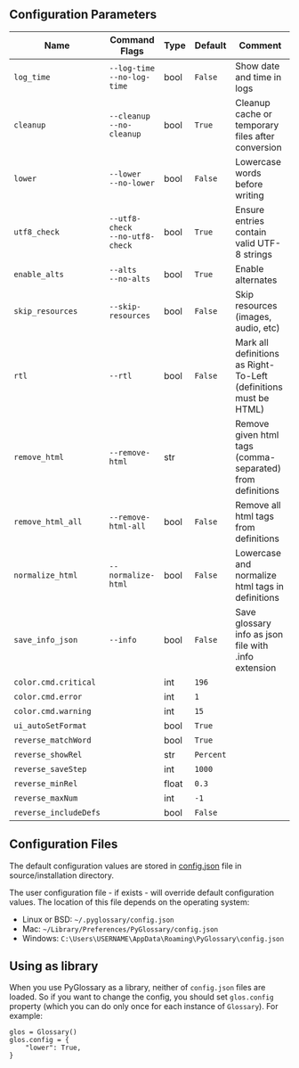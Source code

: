 ## Configuration Parameters

| Name                  | Command Flags                        | Type  | Default   | Comment                                                          |
| --------------------- | ------------------------------------ | ----- | --------- | ---------------------------------------------------------------- |
| `log_time`            | `--log-time`<br/>`--no-log-time`     | bool  | `False`   | Show date and time in logs                                       |
| `cleanup`             | `--cleanup`<br/>`--no-cleanup`       | bool  | `True`    | Cleanup cache or temporary files after conversion                |
| `lower`               | `--lower`<br/>`--no-lower`           | bool  | `False`   | Lowercase words before writing                                   |
| `utf8_check`          | `--utf8-check`<br/>`--no-utf8-check` | bool  | `True`    | Ensure entries contain valid UTF-8 strings                       |
| `enable_alts`         | `--alts`<br/>`--no-alts`             | bool  | `True`    | Enable alternates                                                |
| `skip_resources`      | `--skip-resources`                   | bool  | `False`   | Skip resources (images, audio, etc)                              |
| `rtl`                 | `--rtl`                              | bool  | `False`   | Mark all definitions as Right-To-Left (definitions must be HTML) |
| `remove_html`         | `--remove-html`                      | str   |           | Remove given html tags (comma-separated) from definitions        |
| `remove_html_all`     | `--remove-html-all`                  | bool  | `False`   | Remove all html tags from definitions                            |
| `normalize_html`      | `--normalize-html`                   | bool  | `False`   | Lowercase and normalize html tags in definitions                 |
| `save_info_json`      | `--info`                             | bool  | `False`   | Save glossary info as json file with .info extension             |
| `color.cmd.critical`  |                                      | int   | `196`     |                                                                  |
| `color.cmd.error`     |                                      | int   | `1`       |                                                                  |
| `color.cmd.warning`   |                                      | int   | `15`      |                                                                  |
| `ui_autoSetFormat`    |                                      | bool  | `True`    |                                                                  |
| `reverse_matchWord`   |                                      | bool  | `True`    |                                                                  |
| `reverse_showRel`     |                                      | str   | `Percent` |                                                                  |
| `reverse_saveStep`    |                                      | int   | `1000`    |                                                                  |
| `reverse_minRel`      |                                      | float | `0.3`     |                                                                  |
| `reverse_maxNum`      |                                      | int   | `-1`      |                                                                  |
| `reverse_includeDefs` |                                      | bool  | `False`   |                                                                  |

## Configuration Files

The default configuration values are stored in [config.json](../config.json) file in source/installation directory.

The user configuration file - if exists - will override default configuration values.
The location of this file depends on the operating system:

- Linux or BSD: `~/.pyglossary/config.json`
- Mac: `~/Library/Preferences/PyGlossary/config.json`
- Windows: `C:\Users\USERNAME\AppData\Roaming\PyGlossary\config.json`

## Using as library

When you use PyGlossary as a library, neither of `config.json` files are loaded. So if you want to change the config, you should set `glos.config` property (which you can do only once for each instance of `Glossary`). For example:

```
glos = Glossary()
glos.config = {
	"lower": True,
}
```
